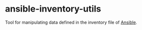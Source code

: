 # ansible-inventory-utils
Tool for manipulating data defined in the inventory file of [Ansible](https://github.com/ansible/ansible).
